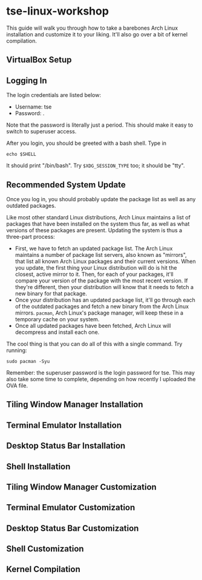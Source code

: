 # tse-linux-workshop

This guide will walk you through how to take a barebones Arch Linux installation
and customize it to your liking. It'll also go over a bit of kernel compilation.

## VirtualBox Setup

## Logging In

The login credentials are listed below:

* Username: tse
* Password: .

Note that the password is literally just a period. This should
make it easy to switch to superuser access.

After you login, you should be greeted with a bash shell. Type in

```
echo $SHELL
```

It should print "/bin/bash". Try `$XDG_SESSION_TYPE` too; it should be "tty".

## Recommended System Update

Once you log in, you should probably update the package list as well as any outdated
packages.

Like most other standard Linux distributions, Arch Linux maintains a list of packages that
have been installed on the system thus far, as well as what versions of these packages
are present. Updating the system is thus a three-part process:

* First, we have to fetch an updated package list. The Arch Linux maintains a number of
package list servers, also known as "mirrors", that list all known Arch Linux packages
and their current versions. When you update, the first thing your Linux distribution will
do is hit the closest, active mirror to it. Then, for each of your packages, it'll compare
your version of the package with the most recent version. If they're different, then your
distribution will know that it needs to fetch a new binary for that package.
* Once your distribution has an updated package list, it'll go through each of the outdated
packages and fetch a new binary from the Arch Linux mirrors. `pacman`, Arch Linux's package
manager, will keep these in a temporary cache on your system.
* Once all updated packages have been fetched, Arch Linux will decompress and install each
one.

The cool thing is that you can do all of this with a single command. Try running:
```
sudo pacman -Syu
```

Remember: the superuser password is the login password for tse. This may also take some time 
to complete, depending on how recently I uploaded the OVA file.

## Tiling Window Manager Installation

## Terminal Emulator Installation

## Desktop Status Bar Installation

## Shell Installation

## Tiling Window Manager Customization

## Terminal Emulator Customization

## Desktop Status Bar Customization

## Shell Customization

## Kernel Compilation
